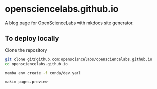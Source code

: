 # opensciencelabs.github.io

A blog page for OpenScienceLabs with mkdocs site generator.

## To deploy locally

Clone the repository

```bash
git clone git@github.com:opensciencelabs/opensciencelabs.github.io
cd opensciencelabs.github.io
```

```bash
mamba env create -f conda/dev.yaml
```

```bash
makim pages.preview
```
